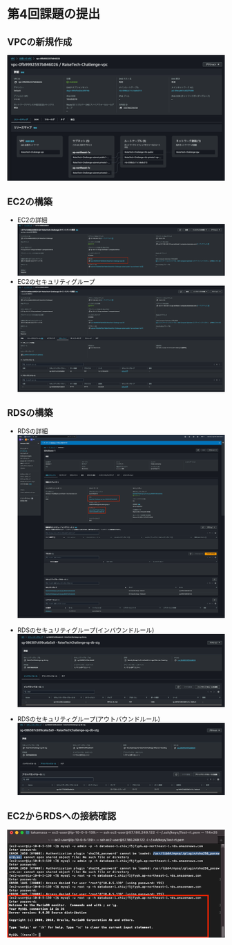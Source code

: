 # 第4回課題の提出

## VPCの新規作成

![VPCの新規作成エビデンス](/Image/lecture04/VPC.png)

## EC2の構築

- EC2の詳細
  ![EC2の構築エビデンス](/Image/lecture04/EC2.png)
- EC2のセキュリティグループ
  ![EC2のセキュリティグループの構築エビデンス](/Image/lecture04/EC2-SG.png)

## RDSの構築

- RDSの詳細
  ![RDSの構築エビデンス](/Image/lecture04/RDS.png)

- RDSのセキュリティグループ(インバウンドルール)
  ![RDSのセキュリティグループエビデンス(インバウンドルール)](/Image/lecture04/RDS-SG-inbound.png)

- RDSのセキュリティグループ(アウトバウンドルール)
  ![RDSのセキュリティグループエビデンス(アウトバウンドルール)](/Image/lecture04/RDS-SG-outbound.png)

## EC2からRDSへの接続確認

![EC2からRDSへ接続確認エビデンス](/Image/lecture04/connectEC2toRDS.png)
